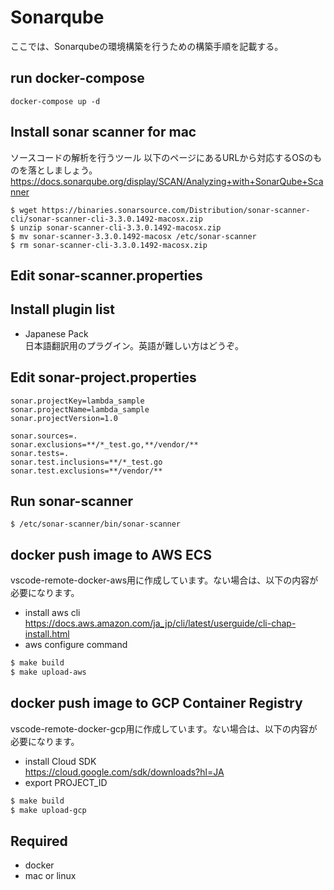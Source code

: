 # Sonarqube
ここでは、Sonarqubeの環境構築を行うための構築手順を記載する。

## run docker-compose
```
docker-compose up -d
```

## Install sonar scanner for mac
ソースコードの解析を行うツール
以下のページにあるURLから対応するOSのものを落としましょう。
https://docs.sonarqube.org/display/SCAN/Analyzing+with+SonarQube+Scanner

```
$ wget https://binaries.sonarsource.com/Distribution/sonar-scanner-cli/sonar-scanner-cli-3.3.0.1492-macosx.zip
$ unzip sonar-scanner-cli-3.3.0.1492-macosx.zip
$ mv sonar-scanner-3.3.0.1492-macosx /etc/sonar-scanner
$ rm sonar-scanner-cli-3.3.0.1492-macosx.zip
```

## Edit sonar-scanner.properties

## Install plugin list
* Japanese Pack  
日本語翻訳用のプラグイン。英語が難しい方はどうぞ。

## Edit sonar-project.properties
```
sonar.projectKey=lambda_sample
sonar.projectName=lambda_sample
sonar.projectVersion=1.0

sonar.sources=.
sonar.exclusions=**/*_test.go,**/vendor/**
sonar.tests=.
sonar.test.inclusions=**/*_test.go
sonar.test.exclusions=**/vendor/**
```

## Run sonar-scanner
```
$ /etc/sonar-scanner/bin/sonar-scanner 
```

## docker push image to AWS ECS
vscode-remote-docker-aws用に作成しています。ない場合は、以下の内容が必要になります。

- install aws cli  
https://docs.aws.amazon.com/ja_jp/cli/latest/userguide/cli-chap-install.html
- aws configure command
```bash
$ make build
$ make upload-aws
```

## docker push image to GCP Container Registry
vscode-remote-docker-gcp用に作成しています。ない場合は、以下の内容が必要になります。

- install Cloud SDK  
https://cloud.google.com/sdk/downloads?hl=JA
- export PROJECT_ID
```bash
$ make build
$ make upload-gcp
```

## Required
- docker  
- mac or linux

